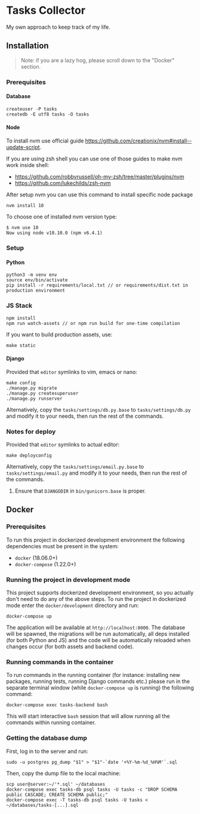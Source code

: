 # Tasks Collector 

My own approach to keep track of my life.

## Installation

> Note: if you are a lazy hog, please scroll down to the "Docker" section.

### Prerequisites

#### Database

```
createuser -P tasks
createdb -E utf8 tasks -O tasks
```

#### Node
To install nvm use official guide https://github.com/creationix/nvm#install--update-script.

If you are using zsh shell you can use one of those guides to make nvm work inside shell:

* https://github.com/robbyrussell/oh-my-zsh/tree/master/plugins/nvm
* https://github.com/lukechilds/zsh-nvm

After setup nvm you can use this command to install specific node package
```
nvm install 10
```

To choose one of installed nvm version type:
```
$ nvm use 10
Now using node v10.10.0 (npm v6.4.1)
```

### Setup

#### Python
```
python3 -m venv env
source env/bin/activate
pip install -r requirements/local.txt // or requirements/dist.txt in production environment
```

### JS Stack
```
npm install
npm run watch-assets // or npm run build for one-time compilation
```

If you want to build production assets, use:
```
make static
```

#### Django

Provided that `editor` symlinks to vim, emacs or nano:

```
make config
./manage.py migrate
./manage.py createsuperuser
./manage.py runserver
```

Alternatively, copy the `tasks/settings/db.py.base` to
`tasks/settings/db.py` and modify it to your needs,
then run the rest of the commands.

### Notes for deploy

Provided that `editor` symlinks to actual editor:
```
make deployconfig
```

Alternatively, copy the `tasks/settings/email.py.base` to
`tasks/settings/email.py` and modify it to your needs,
then run the rest of the commands.

1. Ensure that `DJANGODIR` in `bin/gunicorn.base` is proper.

## Docker

### Prerequisites

To run this project in dockerized development environment the following
dependencies must be present in the system:

* `docker` (18.06.0+)
* `docker-compose` (1.22.0+)

### Running the project in development mode

This project supports dockerized development environment, so you
actually don't need to do any of the above steps. To run the project in
dockerized mode enter the `docker/development` directory and run:

```
docker-compose up
```

The application will be available at `http://localhost:8000`. The
database will be spawned, the migrations will be run automatically, all
deps installed (for both Python and JS) and the code will be
automatically reloaded when changes occur (for both assets and backend code).

### Running commands in the container

To run commands in the running container (for instance: installing new
packages, running tests, running Django commands etc.) please run in the
separate terminal window (while `docker-compose up` is running) the
following command:

```
docker-compose exec tasks-backend bash
```

This will start interactive `bash` session that will allow running all
the commands within running container.

### Getting the database dump

First, log in to the server and run:

```
sudo -u postgres pg_dump "$1" > "$1"-`date '+%Y-%m-%d_%H%M'`.sql
```

Then, copy the dump file to the local machine:

```
scp user@server:~/'*.sql' ~/databases
docker-compose exec tasks-db psql tasks -U tasks -c "DROP SCHEMA public CASCADE; CREATE SCHEMA public;"
docker-compose exec -T tasks-db psql tasks -U tasks < ~/databases/tasks-[...].sql
```
